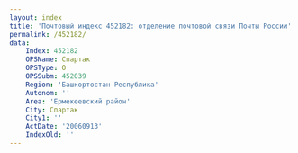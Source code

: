 ```yaml
---
layout: index
title: 'Почтовый индекс 452182: отделение почтовой связи Почты России'
permalink: /452182/
data:
    Index: 452182
    OPSName: Спартак
    OPSType: О
    OPSSubm: 452039
    Region: 'Башкортостан Республика'
    Autonom: ''
    Area: 'Ермекеевский район'
    City: Спартак
    City1: ''
    ActDate: '20060913'
    IndexOld: ''
---
```

